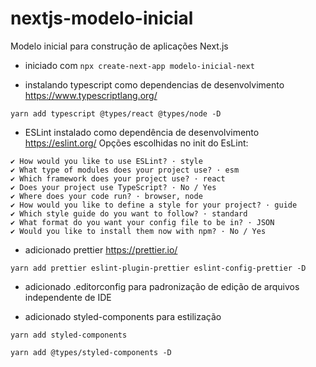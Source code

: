 # nextjs-modelo-inicial
Modelo inicial para construção de aplicações Next.js


* iniciado com ```npx create-next-app modelo-inicial-next```

* instalando typescript como dependencias de desenvolvimento https://www.typescriptlang.org/

```yarn add typescript @types/react @types/node -D```

* ESLint instalado como dependência de desenvolvimento https://eslint.org/
Opções escolhidas no init do EsLint:
```
✔ How would you like to use ESLint? · style
✔ What type of modules does your project use? · esm
✔ Which framework does your project use? · react
✔ Does your project use TypeScript? · No / Yes
✔ Where does your code run? · browser, node
✔ How would you like to define a style for your project? · guide
✔ Which style guide do you want to follow? · standard
✔ What format do you want your config file to be in? · JSON
✔ Would you like to install them now with npm? · No / Yes
```

* adicionado prettier https://prettier.io/

```yarn add prettier eslint-plugin-prettier eslint-config-prettier -D```

* adicionado .editorconfig para padronização de edição de arquivos independente de IDE

* adicionado styled-components para estilização

```yarn add styled-components```

```yarn add @types/styled-components -D```









